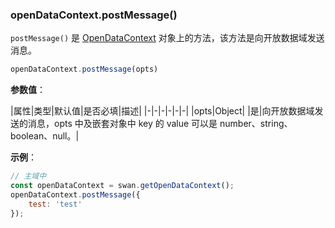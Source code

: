 ### openDataContext.postMessage()

`postMessage()` 是 [OpenDataContext](#OpenDataContext) 对象上的方法，该方法是向开放数据域发送消息。

```js
openDataContext.postMessage(opts)
```
**参数值**：

|属性|类型|默认值|是否必填|描述|
|-|-|-|-|-|-|
|opts|Object| |是|向开放数据域发送的消息，opts 中及嵌套对象中 key 的 value 可以是 number、string、boolean、null。|

**示例**：

```js
// 主域中
const openDataContext = swan.getOpenDataContext();
openDataContext.postMessage({
    test: 'test'
});
```
